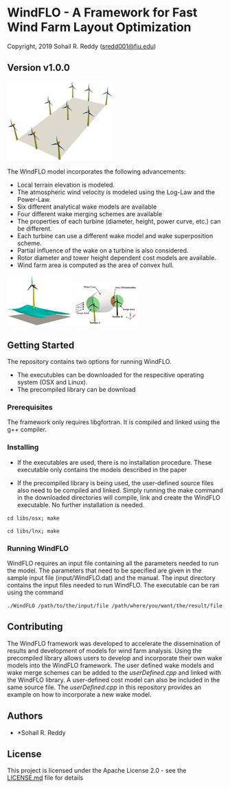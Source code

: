 # WindFLO - A Framework for Fast Wind Farm Layout Optimization
Copyright, 2019 Sohail R. Reddy  (sredd001@fiu.edu)

## Version v1.0.0

<img src="/images/WindFarmLayout.png" width="250">

The WindFLO model incorporates the following advancements:

* Local terrain elevation is modeled.
* The atmospheric wind velocity is modeled using the Log-Law and the Power-Law.
* Six different analytical wake models are available
* Four different wake merging schemes are available
* The properties of each turbine (diameter, height, power curve, etc.) can be different. 
* Each turbine can use a different wake model and wake superposition scheme.
* Partial influence of the wake on a turbine is also considered.
* Rotor diameter and tower height dependent cost models are available.
* Wind farm area is computed as the area of convex hull.

<img src="/images/TurbineOverLand.png" width="150"> <img src="/images/WakeCone.png" width="150">

## Getting Started

The repository contains two options for running WindFLO. 

* The executubles can be downloaded for the respecitive operating system (OSX and Linux).
* The precompiled library can be download


### Prerequisites

The framework only requires libgfortran. It is compiled and linked using the g++ compiler.


### Installing

* If the executables are used, there is no installation procedure. These executable only contains the models described in the paper

* If the precompiled library is being used, the user-defined source files also need to be compiled and linked. Simply running the make command in the downloaded directories will compile, link and create the WindFLO executable. No further installation is needed. 

```
cd libs/osx; make
```
```
cd libs/lnx; make
```

### Running WindFLO

WindFLO requires an input file containing all the parameters needed to run the model. The parameters that need to be specified are given in the sample input file (input/WindFLO.dat) and the manual. The input directory contains the input files needed to run WindFLO. The executable can be ran using the command

```
./WindFLO /path/to/the/input/file /path/where/you/want/the/result/file
```

## Contributing

The WindFLO framework was developed to accelerate the dissemination of results and development of models for wind farm analysis. Using the precompiled library allows users to develop and incorporate their own wake models into the WindFLO framework. The user defined wake models and wake merge schemes can be added to the *userDefined.cpp* and linked with the WindFLO library. A user-defined cost model can also be included in the same source file. The *userDefined.cpp* in this repository provides an example on how to incorporate a new wake model.


## Authors

* *Sohail R. Reddy


## License

This project is licensed under the Apache License 2.0 - see the [LICENSE.md](LICENSE.md) file for details
